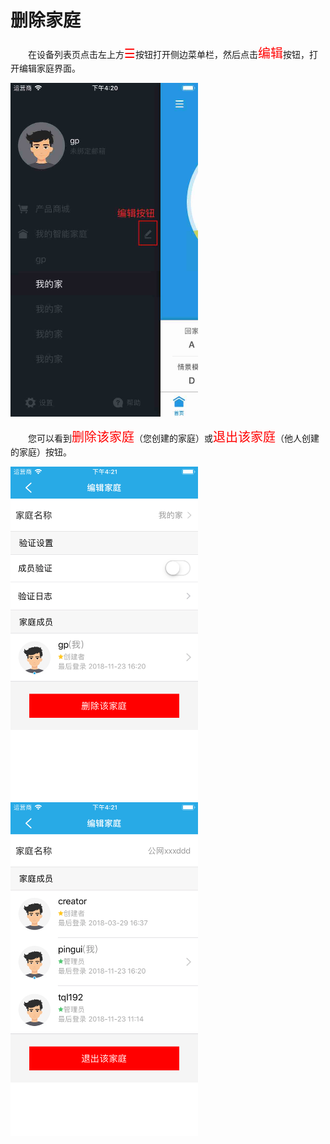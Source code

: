 # 删除家庭

&emsp;&emsp;在设备列表页点击左上方<font style='color:#ff0000;font-size:20px'>☰</font>按钮打开侧边菜单栏，然后点击<font style='color:#ff0000;font-size:20px'>编辑</font>按钮，打开编辑家庭界面。

<img src="../images/home/编辑家庭.png" width = "300" height = "534">

&emsp;&emsp;您可以看到<font style='color:#ff0000;font-size:20px'>删除该家庭</font>（您创建的家庭）或<font style='color:#ff0000;font-size:20px'>退出该家庭</font>（他人创建的家庭）按钮。

<img src="../images/home/删除家庭.png" width = "300" height = "534">

<img src="../images/home/退出家庭.png" width = "300" height = "534">